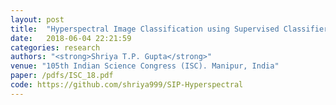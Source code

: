 ```yaml
---
layout: post
title:  "Hyperspectral Image Classification using Supervised Classifiers"
date:   2018-06-04 22:21:59
categories: research
authors: "<strong>Shriya T.P. Gupta</strong>"
venue: "105th Indian Science Congress (ISC). Manipur, India"
paper: /pdfs/ISC_18.pdf
code: https://github.com/shriya999/SIP-Hyperspectral
---
```

